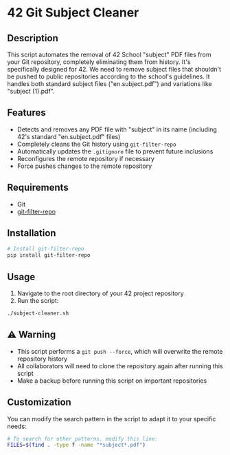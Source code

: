 # 42 Git Subject Cleaner

## Description
This script automates the removal of 42 School "subject" PDF files from your Git repository, completely eliminating them from history. It's specifically designed for 42. We need to remove subject files that shouldn't be pushed to public repositories according to the school's guidelines. It handles both standard subject files ("en.subject.pdf") and variations like "subject (1).pdf".

## Features
- Detects and removes any PDF file with "subject" in its name (including 42's standard "en.subject.pdf" files)
- Completely cleans the Git history using `git-filter-repo`
- Automatically updates the `.gitignore` file to prevent future inclusions
- Reconfigures the remote repository if necessary
- Force pushes changes to the remote repository

## Requirements
- Git
- [git-filter-repo](https://github.com/newren/git-filter-repo)

## Installation
```bash
# Install git-filter-repo
pip install git-filter-repo
```

## Usage
1. Navigate to the root directory of your 42 project repository
2. Run the script:
```bash
./subject-cleaner.sh
```

## ⚠️ Warning
- This script performs a `git push --force`, which will overwrite the remote repository history
- All collaborators will need to clone the repository again after running this script
- Make a backup before running this script on important repositories

## Customization
You can modify the search pattern in the script to adapt it to your specific needs:
```bash
# To search for other patterns, modify this line:
FILES=$(find . -type f -name "*subject*.pdf")
```
